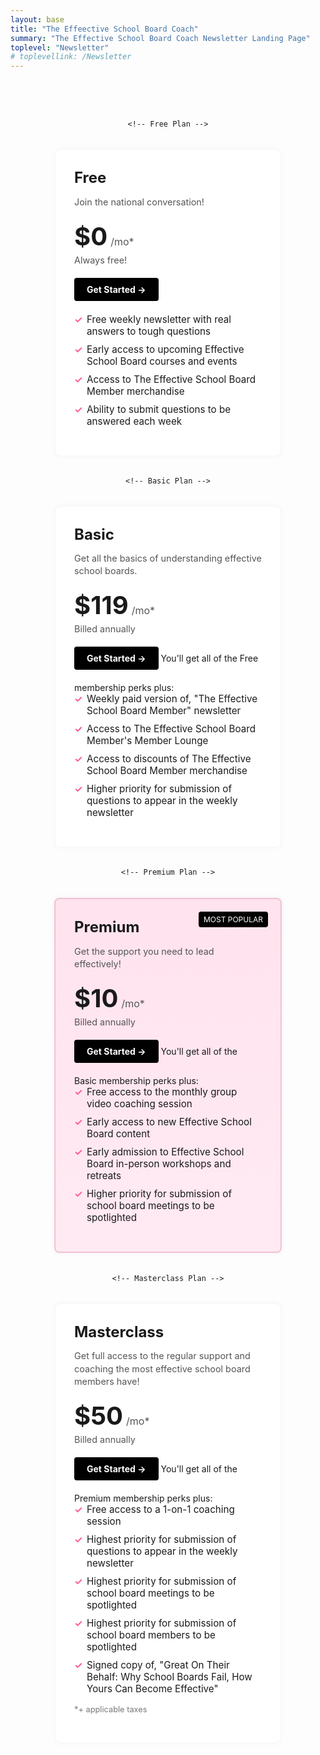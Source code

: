 ```yaml
---
layout: base
title: "The Effeective School Board Coach"
summary: "The Effective School Board Coach Newsletter Landing Page"
toplevel: "Newsletter"
# toplevellink: /Newsletter
---
```



<style type="text/css">

.pricing-section {
  padding: 50px 0;
}

.pricing-container {
  display: flex;
  max-width: 1200px;
  margin: 0 auto;
  gap: 20px;
  flex-wrap: wrap;
  justify-content: center;
}

.plan {
  background: #fff;
  border-radius: 8px;
  padding: 30px;
  flex: 1 1 250px;
  box-shadow: 0 0 10px rgba(0,0,0,0.05);
  max-width: 280px;
  position: relative;
}

.plan.most-popular {
  background: linear-gradient(to bottom, #ffe3ee, #ffeaf3);
  border: 2px solid #f2c0d2;
}

.plan.most-popular .badge {
  position: absolute;
  top: 20px;
  right: 20px;
  background: #000;
  color: #fff;
  font-size: 0.75rem;
  text-transform: uppercase;
  padding: 5px 8px;
  border-radius: 4px;
}

.plan-title {
  font-size: 1.5rem;
  margin: 0 0 10px;
  font-weight: bold;
}

.plan-subtitle {
  font-size: 0.9rem;
  color: #555;
  margin-bottom: 20px;
  line-height: 1.4;
}

.price-container {
  display: flex;
  align-items: baseline;
  margin-bottom: 5px;
}

.price {
  font-size: 2.5rem;
  font-weight: bold;
}

.price-term {
  margin-left: 5px;
  font-size: 1rem;
  color: #555;
}

.billed-annually {
  font-size: 0.9rem;
  margin: 0 0 20px;
  color: #555;
}

.billed-annually .original-price {
  text-decoration: line-through;
  color: #999;
  font-size: 0.8rem;
  margin-left: 5px;
}

.cta-button {
  display: inline-block;
  background: #000;
  color: #fff;
  padding: 10px 20px;
  margin-bottom: 20px;
  text-decoration: none;
  border-radius: 4px;
  font-weight: bold;
  text-align: center;
}

.features {
  list-style: none;
  padding: 0;
  margin: 0 0 15px;
}

.features li {
  margin-bottom: 10px;
  padding-left: 20px;
  position: relative;
  font-size: 0.95rem;
}

.features li::before {
  content: '✓';
  position: absolute;
  left: 0;
  color: #ff5da0;
  font-weight: bold;
}

.note {
  font-size: 0.8rem;
  color: #777;
  line-height: 1.4;
}

/* Responsive adjustments */
@media (max-width: 992px) {
  .plan {
    max-width: 300px;
    flex: 1 1 300px;
  }
}

@media (max-width: 768px) {
  .pricing-container {
    flex-direction: column;
    align-items: center;
  }
  .plan {
    max-width: 80%;
  }
}

</style>

<section class="pricing-section">
  <div class="pricing-container">

    <!-- Free Plan -->
  <div class="plan">
      <h3 class="plan-title">Free</h3>
      <p class="plan-subtitle">Join the national conversation!</p>
      <div class="price-container">
        <span class="price">$0</span><span class="price-term">/mo*</span>
      </div>
      <p class="billed-annually">Always free!</p>
      <a href="#" class="cta-button">Get Started →</a>
      <ul class="features">
        <li>Free weekly newsletter with real answers to tough questions</li>
        <li>Early access to upcoming Effective School Board courses and events</li>
        <li>Access to The Effective School Board Member merchandise</li>
        <li>Ability to submit questions to be answered each week</li>
      </ul>
      <p class="note"></p>
    </div>

    <!-- Basic Plan -->
  <div class="plan">
      <h3 class="plan-title">Basic</h3>
      <p class="plan-subtitle">Get all the basics of understanding effective school boards.</p>
      <div class="price-container">
        <span class="price">$119</span><span class="price-term">/mo*</span>
      </div>
      <p class="billed-annually">Billed annually</p>
      <a href="#" class="cta-button">Get Started →</a>
      You'll get all of the Free membership perks plus:
      <ul class="features">
        <li>Weekly paid version of, "The Effective School Board Member" newsletter</li>
        <li>Access to The Effective School Board Member's Member Lounge</li>
        <li>Access to discounts of The Effective School Board Member merchandise</li>
        <li>Higher priority for submission of questions to appear in the weekly newsletter</li>
      </ul>
      <p class="note"></p>
    </div>

    <!-- Premium Plan -->
  <div class="plan most-popular">
      <div class="badge">Most Popular</div>
      <h3 class="plan-title">Premium</h3>
      <p class="plan-subtitle">Get the support you need to lead effectively!</p>
      <div class="price-container">
        <span class="price">$10</span><span class="price-term">/mo*</span>
      </div>
      <p class="billed-annually">Billed annually</p>
      <a href="#" class="cta-button">Get Started →</a>
      You'll get all of the Basic membership perks plus:
      <ul class="features">
        <li>Free access to the monthly group video coaching session</li>
        <li>Early access to new Effective School Board content</li>
        <li>Early admission to Effective School Board in-person workshops and retreats</li>
        <li>Higher priority for submission of school board meetings to be spotlighted</li>
      </ul>
      <p class="note"></p>
    </div>

    <!-- Masterclass Plan -->
  <div class="plan">
      <h3 class="plan-title">Masterclass</h3>
      <p class="plan-subtitle">Get full access to the regular support and coaching the most effective school board members have!</p>
      <div class="price-container">
        <span class="price">$50</span><span class="price-term">/mo*</span>
      </div>
      <p class="billed-annually">Billed annually</p>
      <a href="#" class="cta-button">Get Started →</a>
      You'll get all of the Premium membership perks plus:
      <ul class="features">
        <li>Free access to a 1-on-1 coaching session</li>
        <li>Highest priority for submission of questions to appear in the weekly newsletter</li>
        <li>Highest priority for submission of school board meetings to be spotlighted</li>
        <li>Highest priority for submission of school board members to be spotlighted</li>
        <li>Signed copy of, "Great On Their Behalf: Why School Boards Fail, How Yours Can Become Effective"</li>
      </ul>
      <p class="note">*+ applicable taxes</p>
    </div>

  </div>
</section>
